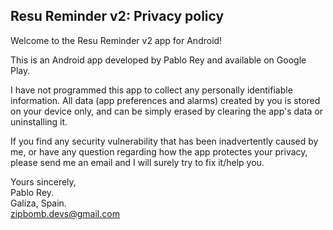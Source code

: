 ## Resu Reminder v2: Privacy policy

Welcome to the Resu Reminder v2 app for Android!

This is an Android app developed by Pablo Rey and available on Google Play.

I have not programmed this app to collect any personally identifiable information. All data (app preferences and alarms) created by you is stored on your device only, and can be simply erased by clearing the app's data or uninstalling it.

If you find any security vulnerability that has been inadvertently caused by me, or have any question regarding how the app protectes your privacy, please send me an email and I will surely try to fix it/help you.

Yours sincerely,  
Pablo Rey.  
Galiza, Spain.  
zipbomb.devs@gmail.com
